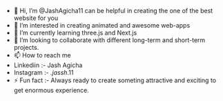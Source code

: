 - 👋 Hi, I’m @JashAgicha11 can be helpful in creating the one of the best website for you 
- 👀 I’m interested in creating animated and awesome web-apps
- 🌱 I’m currently learning three.js and Next.js
- 💞️ I’m looking to collaborate with different long-term and short-term projects.
- 📫 How to reach me
- Linkediin :- Jash Agicha
- Instagram :- _.jassh_.11
- ⚡ Fun fact :- Always ready to create someting attractive and exciting to get enormous experience.
  

<!---
JashAgicha11/JashAgicha11 is a ✨ special ✨ repository because its `README.md` (this file) appears on your GitHub profile.
You can click the Preview link to take a look at your changes.
--->
